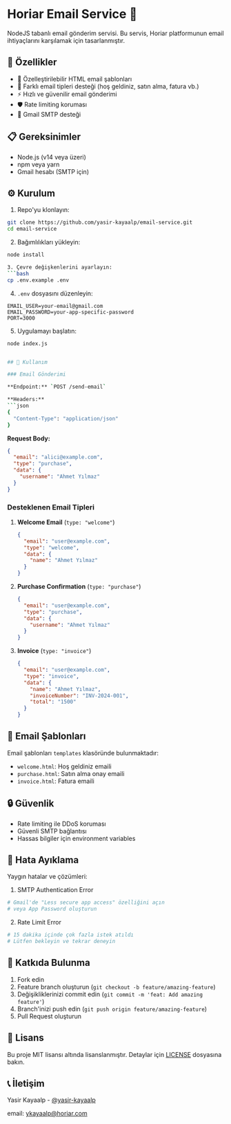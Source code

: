 # Horiar Email Service 📧

NodeJS tabanlı email gönderim servisi. Bu servis, Horiar platformunun email ihtiyaçlarını karşılamak için tasarlanmıştır.

## 🚀 Özellikler

- 📝 Özelleştirilebilir HTML email şablonları
- 🔄 Farklı email tipleri desteği (hoş geldiniz, satın alma, fatura vb.)
- ⚡ Hızlı ve güvenilir email gönderimi
- 🛡️ Rate limiting koruması
- 📨 Gmail SMTP desteği

## 📋 Gereksinimler

- Node.js (v14 veya üzeri)
- npm veya yarn
- Gmail hesabı (SMTP için)


## ⚙️ Kurulum

1. Repo'yu klonlayın:
```bash
git clone https://github.com/yasir-kayaalp/email-service.git
cd email-service
```

2. Bağımlılıkları yükleyin:
```bash
node install

3. Çevre değişkenlerini ayarlayın:
```bash
cp .env.example .env
```

4. `.env` dosyasını düzenleyin:
```env
EMAIL_USER=your-email@gmail.com
EMAIL_PASSWORD=your-app-specific-password
PORT=3000
```

5. Uygulamayı başlatın:
```bash
node index.js


## 🔧 Kullanım

### Email Gönderimi

**Endpoint:** `POST /send-email`

**Headers:**
```json
{
  "Content-Type": "application/json"
}
```

**Request Body:**
```json
{
  "email": "alici@example.com",
  "type": "purchase",
  "data": {
    "username": "Ahmet Yılmaz"
  }
}
```

### Desteklenen Email Tipleri

1. **Welcome Email** (`type: "welcome"`)
   ```json
   {
     "email": "user@example.com",
     "type": "welcome",
     "data": {
       "name": "Ahmet Yılmaz"
     }
   }
   ```

2. **Purchase Confirmation** (`type: "purchase"`)
   ```json
   {
     "email": "user@example.com",
     "type": "purchase",
     "data": {
       "username": "Ahmet Yılmaz"
     }
   }
   ```

3. **Invoice** (`type: "invoice"`)
   ```json
   {
     "email": "user@example.com",
     "type": "invoice",
     "data": {
       "name": "Ahmet Yılmaz",
       "invoiceNumber": "INV-2024-001",
       "total": "1500"
     }
   }
   ```

## 📝 Email Şablonları

Email şablonları `templates` klasöründe bulunmaktadır:
- `welcome.html`: Hoş geldiniz emaili
- `purchase.html`: Satın alma onay emaili
- `invoice.html`: Fatura emaili

## 🔒 Güvenlik

- Rate limiting ile DDoS koruması
- Güvenli SMTP bağlantısı
- Hassas bilgiler için environment variables

## 🐛 Hata Ayıklama

Yaygın hatalar ve çözümleri:

1. SMTP Authentication Error
```bash
# Gmail'de "Less secure app access" özelliğini açın
# veya App Password oluşturun
```

2. Rate Limit Error
```bash
# 15 dakika içinde çok fazla istek atıldı
# Lütfen bekleyin ve tekrar deneyin
```

## 🤝 Katkıda Bulunma

1. Fork edin
2. Feature branch oluşturun (`git checkout -b feature/amazing-feature`)
3. Değişikliklerinizi commit edin (`git commit -m 'feat: Add amazing feature'`)
4. Branch'inizi push edin (`git push origin feature/amazing-feature`)
5. Pull Request oluşturun

## 📄 Lisans

Bu proje MIT lisansı altında lisanslanmıştır. Detaylar için [LICENSE](LICENSE) dosyasına bakın.

## 📞 İletişim

Yasir Kayaalp - [@yasir-kayaalp](https://twitter.com/yasir-kayaalp)

email: [ykayaalp@horiar.com](mailto:ykayaalp@horiar.com)
